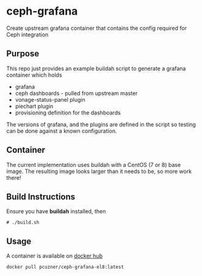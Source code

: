 # ceph-grafana
Create upstream grafana container that contains the config required for Ceph integration

## Purpose
This repo just provides an example buildah script to generate a grafana container which holds  
- grafana
- ceph dashboards - pulled from upstream master
- vonage-status-panel plugin
- piechart plugin
- provisioning definition for the dashboards

The versions of grafana, and the plugins are defined in the script so testing can be done against a known configuration.  

## Container
The current implementation uses buildah with a CentOS (7 or 8) base image. The resulting image looks larger than it needs to be, so more work there! 

## Build Instructions
Ensure you have **buildah** installed, then 
```
# ./build.sh
```  

## Usage
A container is available on [docker hub](https://hub.docker.com/r/pcuzner/ceph-grafana-el8)  
```
docker pull pcuzner/ceph-grafana-el8:latest
```
